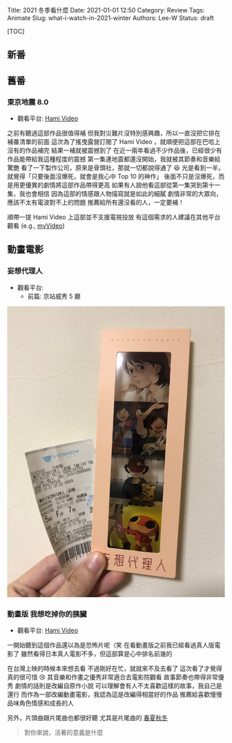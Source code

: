 Title: 2021 冬季看什麼
Date: 2021-01-01 12:50
Category: Review
Tags: Animate
Slug: what-i-watch-in-2021-winter
Authors: Lee-W
Status: draft

[TOC]

## 新番


## 舊番
### 東京地震 8.0
* 觀看平台: [Hami Video](https://hamivideo.hinet.net/product/121439.do)

之前有聽過這部作品很值得補
但我對災難片沒特別感興趣，所以一直沒把它排在補番清單的前面
這次為了搖曳露營訂閱了 Hami Video ，就順便把這部在巴哈上沒有的作品補完
結果一補就被震撼到了
在近一兩年看過不少作品後，已經很少有作品能帶給我這種程度的震撼
第一集連地震都還沒開始，我就被其節奏和音樂給驚艷
看了一下製作公司，原來是骨頭社，那就一切都說得通了 😆
光是看到一半，就覺得「只要後面沒爆死，就會是我心中 Top 10 的神作」
後面不只是沒爆死，而是用更優異的劇情將這部作品帶得更高
如果有人說他看這部從第一集哭到第十一集，我也會相信
因為這部的情感跟人物描寫就是如此的細膩
劇情非常的大眾向，應該不太有電波對不上的問題
推薦給所有還沒看的人，一定要補！

順帶一提 Hami Video 上這部並不支援電視投放
有這個需求的人建議在其他平台觀看 (e.g., [myVideo](https://www.myvideo.net.tw/details/3/3316))

## 動畫電影
### 妄想代理人
* 觀看平台:
    * 前篇: 京站威秀 5 廳

![paranoia-agent-1](/images/post-images/2021-what-i-watch-in-2021-winter/paranoia-agent-1.jpeg)

### 動畫版 我想吃掉你的胰臟
* 觀看平台: [Hami Video](https://hamivideo.hinet.net/hamivideo/product/112782.do?cs=2)

一開始聽到這個作品還以為是恐怖片呢（笑
在看動畫版之前我已經看過真人版電影了
雖然看得日本真人電影不多，但這部算是心中排名前幾的

在台灣上映的時候本來想去看
不過剛好在忙，就就來不及去看了
這次看了才覺得真的很可惜 😢
其音樂和作畫之優秀非常適合去電影院觀看
故事節奏也帶得非常優秀
劇情的話則是改編自原作小說
可以理解會有人不太喜歡這樣的故事，我自己是還行
而作為一部改編動畫電影，我認為這是改編得相當好的作品
推薦給喜歡慢慢品味角色情感和成長的人

另外，片頭曲跟片尾曲也都很好聽
尤其是片尾曲的 [春夏秋冬](https://www.youtube.com/watch?v=BRXQHm8FVx8&t=21s)

> 對你來說，活著的意義是什麼
